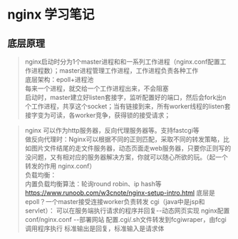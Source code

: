 # nginx 学习笔记
## 底层原理  
>nginx启动时分为1个master进程和和一系列工作进程（nginx.conf配置工作进程数）；master进程管理工作进程，工作进程负责各种工作  
底层架构：epoll+进程池   
每来一个进程，就交给一个工作进程出来，不会阻塞  
启动时，master建立好listen套接字，监听配置好的端口，然后会fork出n个工作进程，共享这个socket；当有链接到来，所有worker线程的listen套接字变为可读，各worker竞争，获得锁的接受请求；

>nginx 可以作为http服务器，反向代理服务器等。支持fastcgi等  
做反向代理时：Nginx可以根据不同的正则匹配，采取不同的转发策略，比如图片文件结尾的走文件服务器，动态页面走web服务器，只要你正则写的没问题，又有相对应的服务器解决方案，你就可以随心所欲的玩。（起一个转发的作用 nginx.conf）  
负载均衡：  
内置负载均衡算法：轮询round robin、ip hash等  
https://www.runoob.com/w3cnote/nginx-setup-intro.html
底层是epoll？一个master接受连接worker负责转发
cgi（java中是jsp和servlet）：
可以在服务端执行请求的程序并回复--动态网页实现
nginx配置 conf/nginx.conf --部署网站
        配置.cgi/.sh文件转发到fcgiwraper，由fcgi调用程序执行 标准输出是回复，标准输入是请求体


